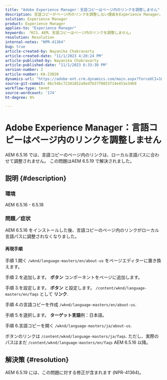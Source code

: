 ```yaml
---
title: "Adobe Experience Manager：言語コピーはページ内のリンクを調整しません"
description: 言語コピーがページ内のリンクを調整しない理由をExperience Manager。
solution: Experience Manager
product: Experience Manager
applies-to: "Experience Manager"
keywords: 「KCS、AEM、言語コピーはページ内のリンクを調整しません」
resolution: Resolution
internal-notes: "NPR-41364"
bug: true
article-created-by: Nayanika Chakravarty
article-created-date: "11/1/2023 4:20:24 PM"
article-published-by: Nayanika Chakravarty
article-published-date: "11/1/2023 6:33:30 PM"
version-number: 2
article-number: KA-23020
dynamics-url: "https://adobe-ent.crm.dynamics.com/main.aspx?forceUCI=1&pagetype=entityrecord&etn=knowledgearticle&id=4438a28e-d278-ee11-8179-6045bd0065f9"
source-git-commit: 86c54bc72341852a9ed7b37f0853f14e451e3469
workflow-type: tm+mt
source-wordcount: '174'
ht-degree: 8%

---
```


# Adobe Experience Manager：言語コピーはページ内のリンクを調整しません


AEM 6.5.16 では、言語コピーのページ内のリンクは、ローカル言語パスに合わせて調整されません。 この問題はAEM 6.5.19 で解決されました。

## 説明 {#description}


### <b>環境</b>

AEM 6.5.16 - 6.5.18

### 問題／症状

AEM 6.5.16 をインストールした後、言語コピーのページ内のリンクがローカル言語パスに調整されなくなりました。

#### 再現手順

手順 1.開く `/wknd/language-masters/en/about-us` をページエディターに置き換えます。

手順 2.を追加します。 <b>ボタン</b> コンポーネントをページに追加します。

手順 3.を設定します。 <b>ボタン</b> と設定します。 `/content/wknd/language-masters/en/faqs` として <b>リンク</b>.

手順 4.の言語コピーを作成 `/wknd/language-masters/en/about-us`.

手順 5.を選択します。 <b>ターゲット言語</b>例：日本語。

手順 6.言語コピーを開く `/wknd/language-masters/ja/about-us`.

ボタンのリンクは `/content/wknd/language-masters/ja/faqs`. ただし、実際のパスはまだ `/content/wknd/language-masters/en/faqs` AEM 6.5.16 以降。


## 解決策 {#resolution}


AEM 6.5.19 には、この問題に対する修正が含まれます (NPR-41364)。
